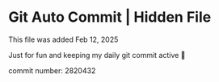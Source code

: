 # Git Auto Commit | Hidden File

This file was added Feb 12, 2025

Just for fun and keeping my daily git commit active 🤪

commit number: 2820432
